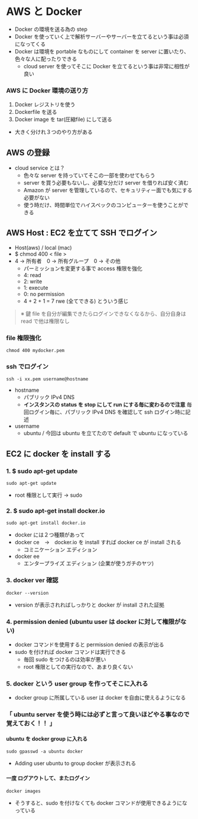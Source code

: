 # AWS と Docker
- Docker の環境を送る為の step
- Docker を使っていく上で解析サーバーやサーバーを立てるという事は必須になってくる
- Docker は環境を portable なものにして container を server に置いたり、色々な人に配ったりできる
  - cloud server を使ってそこに Docker を立てるという事は非常に相性が良い
### AWS に Docker 環境の送り方
1. Docker レジストリを使う
2. Dockerfile を送る
3. Docker image を tar(圧縮file) にして送る
- 大きく分けれ３つのやり方がある
## AWS の登録
- cloud service とは？
  - 色々な server を持っていてそこの一部を使わせてもらう
  - server を買う必要もないし、必要な分だけ server を借りれば安く済む
  - Amazon が server を管理しているので、セキュリティー面でも気にする必要がない
  - 使う時だけ、時間単位でハイスペックのコンピューターを使うことができる
## AWS Host : EC2 を立てて SSH でログイン
- Host(aws) / local (mac)
- $ chmod 400 < file >
- 4 → 所有者　0 → 所有グループ　0 → その他
  - パーミッションを変更する事で access 権限を強化
  - 4: read
  - 2: write
  - 1: execute
  - 0: no permission
  - 4 + 2 + 1 = 7 rwe (全てできる) とういう感じ
> ※ 鍵 file を自分が編集できたらログインできなくなるから、自分自身は read で他は権限なし
### file 権限強化
    chmod 400 mydocker.pem
### ssh でログイン
    ssh -i xx.pem username@hostname
- hostname
  - パブリック IPv4 DNS
  - **インスタンスの status を stop にして run にする毎に変わるので注意**  毎回ログイン毎に、パブリック IPv4 DNS を確認して ssh ログイン時に記述
- username
  - ubuntu / 今回は ubuntu を立てたので default で ubuntu になっている
## EC2 に docker を install する
### 1. $ sudo apt-get update
    sudo apt-get update
- root 権限として実行 → sudo
### 2. $ sudo apt-get install docker.io
    sudo apt-get install docker.io
- docker には２つ種類があって
- docker ce　→　docker.io を install すれば docker ce が install される
  - コミニケーション エディション
- docker ee
  - エンタープライズ エディション (企業が使うガチのヤツ)
### 3. docker ver 確認
    docker --version
- version が表示されればしっかりと docker が install された証拠
### 4. permission denied (ubuntu user は docker に対して権限がない)
- docker コマンドを使用すると permission denied の表示が出る
- sudo を付ければ docker コマンドは実行できる
  - 毎回 sudo をつけるのは効率が悪い
  - root 権限としての実行なので、あまり良くない
### 5. docker という user group を作ってそこに入れる
- docker group に所属している user は docker を自由に使えるようになる
### 「 **ubuntu server を使う時には必ずと言って良いほどやる事なので覚えておく！！** 」
#### ubuntu を docker group に入れる
    sudo gpasswd -a ubuntu docker
- Adding user ubuntu to group docker が表示される
#### 一度 ログアウトして、またログイン
    docker images
- そうすると、sudo を付けなくても docker コマンドが使用できるようになっている
